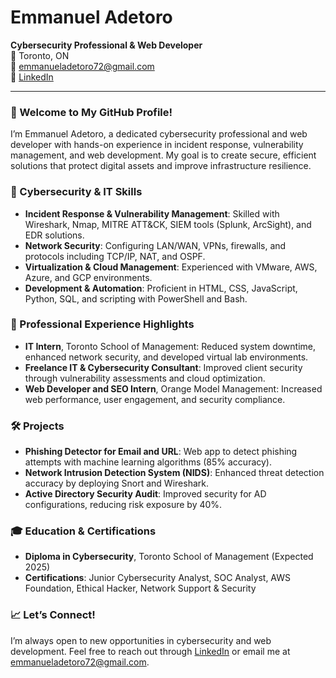 
# Emmanuel Adetoro

**Cybersecurity Professional & Web Developer**  
📍 Toronto, ON  
📧 [emmanueladetoro72@gmail.com](mailto:emmanueladetoro72@gmail.com)  
🔗 [LinkedIn](https://www.linkedin.com/in/emmanuel-adetoro)

---

### 👋 Welcome to My GitHub Profile!

I’m Emmanuel Adetoro, a dedicated cybersecurity professional and web developer with hands-on experience in incident response, vulnerability management, and web development. My goal is to create secure, efficient solutions that protect digital assets and improve infrastructure resilience.

### 🔐 Cybersecurity & IT Skills
- **Incident Response & Vulnerability Management**: Skilled with Wireshark, Nmap, MITRE ATT&CK, SIEM tools (Splunk, ArcSight), and EDR solutions.
- **Network Security**: Configuring LAN/WAN, VPNs, firewalls, and protocols including TCP/IP, NAT, and OSPF.
- **Virtualization & Cloud Management**: Experienced with VMware, AWS, Azure, and GCP environments.
- **Development & Automation**: Proficient in HTML, CSS, JavaScript, Python, SQL, and scripting with PowerShell and Bash.

### 💼 Professional Experience Highlights
- **IT Intern**, Toronto School of Management: Reduced system downtime, enhanced network security, and developed virtual lab environments.
- **Freelance IT & Cybersecurity Consultant**: Improved client security through vulnerability assessments and cloud optimization.
- **Web Developer and SEO Intern**, Orange Model Management: Increased web performance, user engagement, and security compliance.

### 🛠️ Projects
- **Phishing Detector for Email and URL**: Web app to detect phishing attempts with machine learning algorithms (85% accuracy).
- **Network Intrusion Detection System (NIDS)**: Enhanced threat detection accuracy by deploying Snort and Wireshark.
- **Active Directory Security Audit**: Improved security for AD configurations, reducing risk exposure by 40%.

### 🎓 Education & Certifications
- **Diploma in Cybersecurity**, Toronto School of Management (Expected 2025)
- **Certifications**: Junior Cybersecurity Analyst, SOC Analyst, AWS Foundation, Ethical Hacker, Network Support & Security

### 📈 Let’s Connect!
I’m always open to new opportunities in cybersecurity and web development. Feel free to reach out through [LinkedIn](https://www.linkedin.com/in/emmanuel-adetoro) or email me at [emmanueladetoro72@gmail.com](mailto:emmanueladetoro72@gmail.com).
